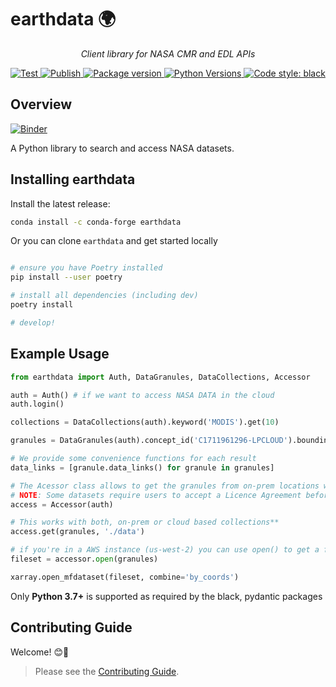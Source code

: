 # earthdata 🌍

<p align="center">
    <em>Client library for NASA CMR and EDL APIs</em>
</p>

<p align="center">
<a href="https://github.com/betolink/earthdata/actions?query=workflow%3ATest" target="_blank">
    <img src="https://github.com/betolink/earthdata/workflows/Test/badge.svg" alt="Test">
</a>
<a href="https://github.com/betolink/earthdata/actions?query=workflow%3APublish" target="_blank">
    <img src="https://github.com/betolink/earthdata/workflows/Publish/badge.svg" alt="Publish">
</a>
<a href="https://pypi.org/project/earthdata" target="_blank">
    <img src="https://img.shields.io/pypi/v/earthdata?color=%2334D058&label=pypi%20package" alt="Package version">
</a>
<a href="https://pypi.org/project/earthdata/" target="_blank">
    <img src="https://img.shields.io/pypi/pyversions/earthdata.svg" alt="Python Versions">
</a>
<a href="https://github.com/psf/black" target="_blank">
    <img src="https://img.shields.io/badge/code%20style-black-000000.svg" alt="Code style: black">
</a>



## Overview

[![Binder](https://mybinder.org/badge_logo.svg)](https://mybinder.org/v2/gh/betolink/earthdata/main)

A Python library to search and access NASA datasets.

## Installing earthdata

Install the latest release:

```bash
conda install -c conda-forge earthdata
```

Or you can clone `earthdata` and get started locally

```bash

# ensure you have Poetry installed
pip install --user poetry

# install all dependencies (including dev)
poetry install

# develop!
```

## Example Usage

```python
from earthdata import Auth, DataGranules, DataCollections, Accessor

auth = Auth() # if we want to access NASA DATA in the cloud
auth.login()

collections = DataCollections(auth).keyword('MODIS').get(10)

granules = DataGranules(auth).concept_id('C1711961296-LPCLOUD').bounding_box(-10,20,10,50).get(5)

# We provide some convenience functions for each result
data_links = [granule.data_links() for granule in granules]

# The Acessor class allows to get the granules from on-prem locations with get()
# NOTE: Some datasets require users to accept a Licence Agreement before accessing them
access = Accessor(auth)

# This works with both, on-prem or cloud based collections**
access.get(granules, './data')

# if you're in a AWS instance (us-west-2) you can use open() to get a fileset!
fileset = accessor.open(granules)

xarray.open_mfdataset(fileset, combine='by_coords')
```

Only **Python 3.7+** is supported as required by the black, pydantic packages


## Contributing Guide

Welcome! 😊👋

> Please see the [Contributing Guide](CONTRIBUTING.md).
